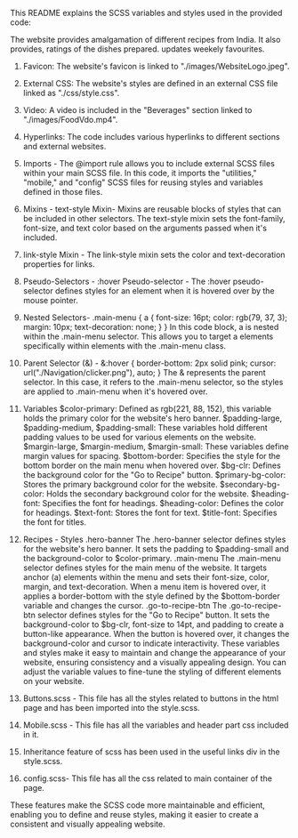 This README explains the SCSS variables and styles used in the provided code:

The website provides amalgamation of different recipes from India. It also provides, ratings of the dishes prepared. updates weekely favourites.

1. Favicon: The website's favicon is linked to "./images/WebsiteLogo.jpeg".
2. External CSS: The website's styles are defined in an external CSS file linked as "./css/style.css".
3. Video: A video is included in the "Beverages" section linked to "./images/FoodVdo.mp4".
4. Hyperlinks: The code includes various hyperlinks to different sections and external websites.

5. Imports - The @import rule allows you to include external SCSS files within your main SCSS file. In this code, it imports the "utilities," "mobile," and "config" SCSS files for reusing styles and variables defined in those files.

6. Mixins - text-style Mixin-
Mixins are reusable blocks of styles that can be included in other selectors.
The text-style mixin sets the font-family, font-size, and text color based on the arguments passed when it's included.

7. link-style Mixin - The link-style mixin sets the color and text-decoration properties for links.

8. Pseudo-Selectors - :hover Pseudo-selector -
The :hover pseudo-selector defines styles for an element when it is hovered over by the mouse pointer.


9. Nested Selectors- 
.main-menu {
  a {
    font-size: 16pt;
    color: rgb(79, 37, 3);
    margin: 10px;
    text-decoration: none;
  }
}
In this code block, a is nested within the .main-menu selector. This allows you to target a elements specifically within elements with the .main-menu class.

10. Parent Selector (&) - 
&:hover {
  border-bottom: 2px solid pink;
  cursor: url("./Navigation/clicker.png"), auto;
}
The & represents the parent selector. In this case, it refers to the .main-menu selector, so the styles are applied to .main-menu when it's hovered over.


11. Variables
$color-primary: Defined as rgb(221, 88, 152), this variable holds the primary color for the website's hero banner.
$padding-large, $padding-medium, $padding-small: These variables hold different padding values to be used for various elements on the website.
$margin-large, $margin-medium, $margin-small: These variables define margin values for spacing.
$bottom-border: Specifies the style for the bottom border on the main menu when hovered over.
$bg-clr: Defines the background color for the "Go to Recipe" button.
$primary-bg-color: Stores the primary background color for the website.
$secondary-bg-color: Holds the secondary background color for the website.
$heading-font: Specifies the font for headings.
$heading-color: Defines the color for headings.
$text-font: Stores the font for text.
$title-font: Specifies the font for titles.

12. Recipes - Styles
.hero-banner
The .hero-banner selector defines styles for the website's hero banner.
It sets the padding to $padding-small and the background-color to $color-primary.
.main-menu
The .main-menu selector defines styles for the main menu of the website.
It targets anchor (a) elements within the menu and sets their font-size, color, margin, and text-decoration.
When a menu item is hovered over, it applies a border-bottom with the style defined by the $bottom-border variable and changes the cursor.
.go-to-recipe-btn
The .go-to-recipe-btn selector defines styles for the "Go to Recipe" button.
It sets the background-color to $bg-clr, font-size to 14pt, and padding to create a button-like appearance.
When the button is hovered over, it changes the background-color and cursor to indicate interactivity.
These variables and styles make it easy to maintain and change the appearance of your website, ensuring consistency and a visually appealing design. You can adjust the variable values to fine-tune the styling of different elements on your website.

13. Buttons.scss -
    This file has all the styles related to buttons in the html page and has been imported into the style.scss.

14. Mobile.scss -
    This file has all the variables and header part css included in it.

15. Inheritance feature of scss has been used in the useful links div in the style.scss.
16. config.scss-
    This file has all the css related to main container of the page.

These features make the SCSS code more maintainable and efficient, enabling you to define and reuse styles, making it easier to create a consistent and visually appealing website.
